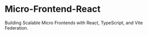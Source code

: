 # Micro-Frontend-React
Building Scalable Micro Frontends with React, TypeScript, and Vite Federation.
